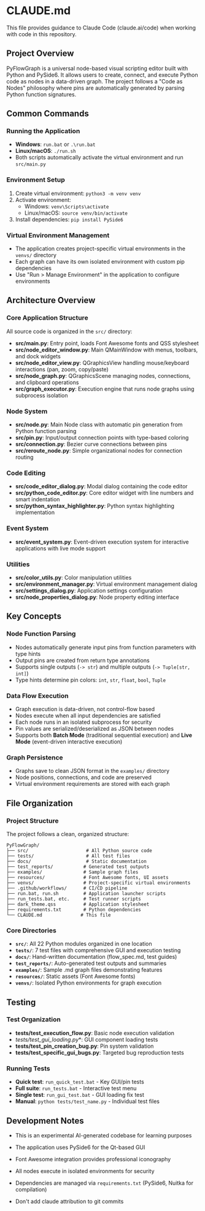 # CLAUDE.md

This file provides guidance to Claude Code (claude.ai/code) when working with code in this repository.

## Project Overview

PyFlowGraph is a universal node-based visual scripting editor built with Python and PySide6. It allows users to create, connect, and execute Python code as nodes in a data-driven graph. The project follows a "Code as Nodes" philosophy where pins are automatically generated by parsing Python function signatures.

## Common Commands

### Running the Application

- **Windows**: `run.bat` or `.\run.bat`
- **Linux/macOS**: `./run.sh`
- Both scripts automatically activate the virtual environment and run `src/main.py`

### Environment Setup

1. Create virtual environment: `python3 -m venv venv`
2. Activate environment:
   - Windows: `venv\Scripts\activate`
   - Linux/macOS: `source venv/bin/activate`
3. Install dependencies: `pip install PySide6`

### Virtual Environment Management

- The application creates project-specific virtual environments in the `venvs/` directory
- Each graph can have its own isolated environment with custom pip dependencies
- Use "Run > Manage Environment" in the application to configure environments

## Architecture Overview

### Core Application Structure

All source code is organized in the `src/` directory:

- **src/main.py**: Entry point, loads Font Awesome fonts and QSS stylesheet
- **src/node_editor_window.py**: Main QMainWindow with menus, toolbars, and dock widgets
- **src/node_editor_view.py**: QGraphicsView handling mouse/keyboard interactions (pan, zoom, copy/paste)
- **src/node_graph.py**: QGraphicsScene managing nodes, connections, and clipboard operations
- **src/graph_executor.py**: Execution engine that runs node graphs using subprocess isolation

### Node System

- **src/node.py**: Main Node class with automatic pin generation from Python function parsing
- **src/pin.py**: Input/output connection points with type-based coloring
- **src/connection.py**: Bezier curve connections between pins
- **src/reroute_node.py**: Simple organizational nodes for connection routing

### Code Editing

- **src/code_editor_dialog.py**: Modal dialog containing the code editor
- **src/python_code_editor.py**: Core editor widget with line numbers and smart indentation
- **src/python_syntax_highlighter.py**: Python syntax highlighting implementation

### Event System

- **src/event_system.py**: Event-driven execution system for interactive applications with live mode support

### Utilities

- **src/color_utils.py**: Color manipulation utilities
- **src/environment_manager.py**: Virtual environment management dialog
- **src/settings_dialog.py**: Application settings configuration
- **src/node_properties_dialog.py**: Node property editing interface

## Key Concepts

### Node Function Parsing

- Nodes automatically generate input pins from function parameters with type hints
- Output pins are created from return type annotations
- Supports single outputs (`-> str`) and multiple outputs (`-> Tuple[str, int]`)
- Type hints determine pin colors: `int`, `str`, `float`, `bool`, `Tuple`

### Data Flow Execution

- Graph execution is data-driven, not control-flow based
- Nodes execute when all input dependencies are satisfied
- Each node runs in an isolated subprocess for security
- Pin values are serialized/deserialized as JSON between nodes
- Supports both **Batch Mode** (traditional sequential execution) and **Live Mode** (event-driven interactive execution)

### Graph Persistence

- Graphs save to clean JSON format in the `examples/` directory
- Node positions, connections, and code are preserved
- Virtual environment requirements are stored with each graph

## File Organization

### Project Structure

The project follows a clean, organized structure:

```
PyFlowGraph/
├── src/                     # All Python source code
├── tests/                   # All test files  
├── docs/                    # Static documentation
├── test_reports/           # Generated test outputs
├── examples/               # Sample graph files
├── resources/              # Font Awesome fonts, UI assets
├── venvs/                  # Project-specific virtual environments  
├── .github/workflows/      # CI/CD pipeline
├── run.bat, run.sh         # Application launcher scripts
├── run_tests.bat, etc.     # Test runner scripts
├── dark_theme.qss          # Application stylesheet
├── requirements.txt        # Python dependencies
└── CLAUDE.md              # This file
```

### Core Directories

- **`src/`**: All 22 Python modules organized in one location
- **`tests/`**: 7 test files with comprehensive GUI and execution testing
- **`docs/`**: Hand-written documentation (flow_spec.md, test guides)
- **`test_reports/`**: Auto-generated test outputs and summaries
- **`examples/`**: Sample .md graph files demonstrating features
- **`resources/`**: Static assets (Font Awesome fonts)
- **`venvs/`**: Isolated Python environments for graph execution

## Testing

### Test Organization

- **tests/test_execution_flow.py**: Basic node execution validation
- **tests/test_gui_loading*.py**: GUI component loading tests
- **tests/test_pin_creation_bug.py**: Pin system validation
- **tests/test_specific_gui_bugs.py**: Targeted bug reproduction tests

### Running Tests

- **Quick test**: `run_quick_test.bat` - Key GUI/pin tests
- **Full suite**: `run_tests.bat` - Interactive test menu
- **Single test**: `run_gui_test.bat` - GUI loading fix test
- **Manual**: `python tests/test_name.py` - Individual test files

## Development Notes

- This is an experimental AI-generated codebase for learning purposes
- The application uses PySide6 for the Qt-based GUI  
- Font Awesome integration provides professional iconography
- All nodes execute in isolated environments for security
- Dependencies are managed via `requirements.txt` (PySide6, Nuitka for compilation)

- Don't add claude attribution to git commits